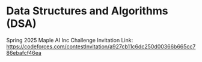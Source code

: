 # Data Structures and Algorithms (DSA)

Spring 2025 Maple AI Inc Challenge Invitation Link: <https://codeforces.com/contestInvitation/a927cb11c6dc250d00366b665cc786ebafcf46ea>
